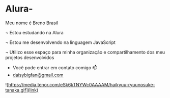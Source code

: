 # Alura-
Meu nome é Breno Brasil

¬ Estou estudando na Alura

¬ Estou me desenvolvendo na linguagem JavaScript

¬ Utilizo esse espaço para minha organização e compartilhamento dos meu projetos desenvolvidos

- Você pode entrar em contato comigo 📫
- daisybigfan@gmail.com

![https://media.tenor.com/eSk6kTNYWc0AAAAM/haikyuu-ryuunosuke-tanaka.gif](link)
